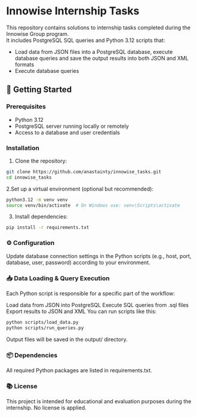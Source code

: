 # Innowise Internship Tasks

This repository contains solutions to internship tasks completed during the Innowise Group program.  
It includes PostgreSQL SQL queries and Python 3.12 scripts that:

- Load data from JSON files into a PostgreSQL database, execute database queries and save the output results into both JSON and XML formats
- Execute database queries

## 🚀 Getting Started

### Prerequisites

- Python 3.12
- PostgreSQL server running locally or remotely
- Access to a database and user credentials

### Installation

1. Clone the repository:

```bash
git clone https://github.com/anastainty/innowise_tasks.git
cd innowise_tasks
```

2.Set up a virtual environment (optional but recommended):

```bash
python3.12 -m venv venv
source venv/bin/activate  # On Windows use: venv\Scripts\activate
```

3. Install dependencies:

```bash
pip install -r requirements.txt
```

### ⚙️ Configuration
Update database connection settings in the Python scripts (e.g., host, port, database, user, password) according to your environment.

### 📥 Data Loading & Query Execution
Each Python script is responsible for a specific part of the workflow:

Load data from JSON into PostgreSQL
Execute SQL queries from .sql files
Export results to JSON and XML
You can run scripts like this:

```bash
python scripts/load_data.py
python scripts/run_queries.py
```

Output files will be saved in the output/ directory.

### 📦 Dependencies

All required Python packages are listed in requirements.txt.

### 📚 License

This project is intended for educational and evaluation purposes during the internship. No license is applied.
